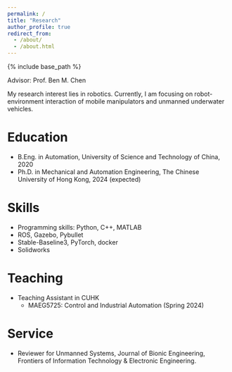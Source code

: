 ```yaml
---
permalink: /
title: "Research"
author_profile: true
redirect_from: 
  - /about/
  - /about.html
---
```


{% include base_path %}

Advisor: Prof. Ben M. Chen

My research interest lies in robotics. Currently, I am focusing on robot-environment interaction of mobile manipulators and unmanned underwater vehicles.

Education
======
* B.Eng. in Automation, University of Science and Technology of China, 2020
* Ph.D. in Mechanical and Automation Engineering, The Chinese University of Hong Kong, 2024 (expected)

<!-- Work experience
======
* Summer 2019: Internship
  * Github University
  * Duties included: Tagging issues
  * Supervisor: Professor Git -->

Skills
======
* Programming skills: Python, C++, MATLAB
* ROS, Gazebo, Pybullet
* Stable-Baseline3, PyTorch, docker
* Solidworks
  <!-- * Sub-skill 2.3 -->

  
Teaching
======
* Teaching Assistant in CUHK
  * MAEG5725: Control and Industrial Automation (Spring 2024)

Service
======
* Reviewer for Unmanned Systems, Journal of Bionic Engineering, Frontiers of Information Technology & Electronic Engineering.

<div id="clstr_globe_container" style="width: 10px; height: 10px; display: none;"> <!-- 设置容器大小 -->
  <script type="text/javascript" id="clstr_globe" src="//clustrmaps.com/globe.js?d=cqrRugXKoeaCbQet-0SMIO5A1FJPBlbvoErYXNNzg2c"></script>
</div>

<!--
Example: editing a markdown file for a talk
![Editing a markdown file for a talk](/images/editing-talk.png)-->
